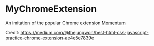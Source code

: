 # MyChromeExtension
An imitation of the popular Chrome extension [Momentum](https://chrome.google.com/webstore/detail/momentum/laookkfknpbbblfpciffpaejjkokdgca?)

Credit: https://medium.com/@thejungwon/best-html-css-javascript-practice-chrome-extension-ae4e5e7839e
